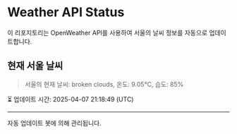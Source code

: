 
# Weather API Status

이 리포지토리는 OpenWeather API를 사용하여 서울의 날씨 정보를 자동으로 업데이트합니다.

## 현재 서울 날씨
> 서울의 현재 날씨: broken clouds, 온도: 9.05°C, 습도: 85%

⏳ 업데이트 시간: 2025-04-07 21:18:49 (UTC)

---
자동 업데이트 봇에 의해 관리됩니다.

